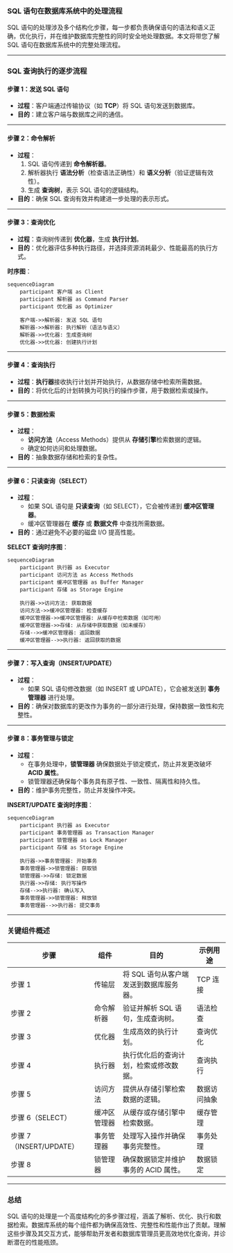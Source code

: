### **SQL 语句在数据库系统中的处理流程**

SQL 语句的处理涉及多个结构化步骤，每一步都负责确保语句的语法和语义正确，优化执行，并在维护数据库完整性的同时安全地处理数据。本文将带您了解 SQL 语句在数据库系统中的完整处理流程。

---

### **SQL 查询执行的逐步流程**

#### **步骤 1：发送 SQL 语句**
- **过程**：客户端通过传输协议（如 **TCP**）将 SQL 语句发送到数据库。
- **目的**：建立客户端与数据库之间的通信。

---

#### **步骤 2：命令解析**
- **过程**：
  1. SQL 语句传递到 **命令解析器**。
  2. 解析器执行 **语法分析**（检查语法正确性）和 **语义分析**（验证逻辑有效性）。
  3. 生成 **查询树**，表示 SQL 语句的逻辑结构。
- **目的**：确保 SQL 查询有效并构建进一步处理的表示形式。

---

#### **步骤 3：查询优化**
- **过程**：查询树传递到 **优化器**，生成 **执行计划**。
- **目的**：优化器评估多种执行路径，并选择资源消耗最少、性能最高的执行方式。

**时序图**：
```mermaid
sequenceDiagram
    participant 客户端 as Client
    participant 解析器 as Command Parser
    participant 优化器 as Optimizer

    客户端->>解析器: 发送 SQL 语句
    解析器->>解析器: 执行解析（语法与语义）
    解析器->>优化器: 生成查询树
    优化器->>优化器: 创建执行计划
```

---

#### **步骤 4：查询执行**
- **过程**：**执行器**接收执行计划并开始执行，从数据存储中检索所需数据。
- **目的**：将优化后的计划转换为可执行的操作步骤，用于数据检索或操作。

---

#### **步骤 5：数据检索**
- **过程**：
  - **访问方法**（Access Methods）提供从 **存储引擎**检索数据的逻辑。
  - 确定如何访问和处理数据。
- **目的**：抽象数据存储和检索的复杂性。

---

#### **步骤 6：只读查询（SELECT）**
- **过程**：
  - 如果 SQL 语句是 **只读查询**（如 SELECT），它会被传递到 **缓冲区管理器**。
  - 缓冲区管理器在 **缓存** 或 **数据文件** 中查找所需数据。
- **目的**：通过避免不必要的磁盘 I/O 提高性能。

**SELECT 查询时序图**：
```mermaid
sequenceDiagram
    participant 执行器 as Executor
    participant 访问方法 as Access Methods
    participant 缓冲区管理器 as Buffer Manager
    participant 存储 as Storage Engine

    执行器->>访问方法: 获取数据
    访问方法->>缓冲区管理器: 检查缓存
    缓冲区管理器->>缓冲区管理器: 从缓存中检索数据（如可用）
    缓冲区管理器->>存储: 从存储中获取数据（如未缓存）
    存储-->>缓冲区管理器: 返回数据
    缓冲区管理器-->>执行器: 返回获取的数据
```

---

#### **步骤 7：写入查询（INSERT/UPDATE）**
- **过程**：
  - 如果 SQL 语句修改数据（如 INSERT 或 UPDATE），它会被发送到 **事务管理器** 进行处理。
- **目的**：确保对数据库的更改作为事务的一部分进行处理，保持数据一致性和完整性。

---

#### **步骤 8：事务管理与锁定**
- **过程**：
  - 在事务处理中，**锁管理器** 确保数据处于锁定模式，防止并发更改破坏 **ACID 属性**。
  - 锁管理器还确保每个事务具有原子性、一致性、隔离性和持久性。
- **目的**：维护事务完整性，防止并发操作冲突。

**INSERT/UPDATE 查询时序图**：
```mermaid
sequenceDiagram
    participant 执行器 as Executor
    participant 事务管理器 as Transaction Manager
    participant 锁管理器 as Lock Manager
    participant 存储 as Storage Engine

    执行器->>事务管理器: 开始事务
    事务管理器->>锁管理器: 获取锁
    锁管理器->>存储: 锁定数据
    执行器->>存储: 执行写操作
    存储-->>执行器: 确认写入
    事务管理器->>锁管理器: 释放锁
    事务管理器-->>执行器: 提交事务
```

---

### **关键组件概述**

| **步骤**           | **组件**              | **目的**                                                                 | **示例用途**                             |
|---------------------|-----------------------|--------------------------------------------------------------------------|------------------------------------------|
| 步骤 1             | 传输层               | 将 SQL 语句从客户端发送到数据库服务器。                                    | TCP 连接                                 |
| 步骤 2             | 命令解析器           | 验证并解析 SQL 语句，生成查询树。                                         | 语法检查                                 |
| 步骤 3             | 优化器               | 生成高效的执行计划。                                                     | 查询优化                                 |
| 步骤 4             | 执行器               | 执行优化后的查询计划，检索或修改数据。                                    | 查询执行                                 |
| 步骤 5             | 访问方法             | 提供从存储引擎检索数据的逻辑。                                           | 数据访问抽象                             |
| 步骤 6（SELECT）   | 缓冲区管理器         | 从缓存或存储引擎中检索数据。                                             | 缓存管理                                 |
| 步骤 7（INSERT/UPDATE）| 事务管理器         | 处理写入操作并确保事务完整性。                                            | 事务处理                                 |
| 步骤 8             | 锁管理器             | 确保数据锁定并维护事务的 ACID 属性。                                      | 数据锁定                                 |

---

### **总结**

SQL 语句的处理是一个高度结构化的多步骤过程，涵盖了解析、优化、执行和数据检索。数据库系统的每个组件都为确保高效性、完整性和性能作出了贡献。理解这些步骤及其交互方式，能够帮助开发者和数据库管理员更高效地优化查询，并诊断潜在的性能瓶颈。
